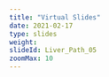 ```yaml
---
title: "Virtual Slides"
date: 2021-02-17
type: slides
weight:
slideId: Liver_Path_05
zoomMax: 10
---
```

